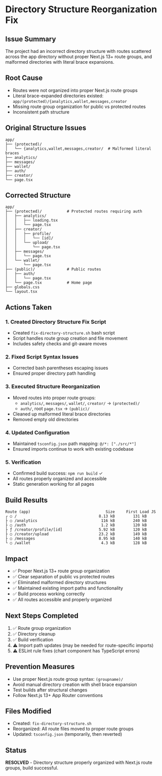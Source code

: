 # Directory Structure Reorganization Fix

## Issue Summary
The project had an incorrect directory structure with routes scattered across the app directory without proper Next.js 13+ route groups, and malformed directories with literal brace expansions.

## Root Cause
- Routes were not organized into proper Next.js route groups
- Literal brace-expanded directories existed: `app/(protected)/{analytics,wallet,messages,creator`
- Missing route group organization for public vs protected routes
- Inconsistent path structure

## Original Structure Issues
```
app/
├── (protected)/
│   └── {analytics,wallet,messages,creator/  # Malformed literal braces
├── analytics/
├── messages/
├── wallet/
├── auth/
├── creator/
└── page.tsx
```

## Corrected Structure
```
app/
├── (protected)/           # Protected routes requiring auth
│   ├── analytics/
│   │   ├── loading.tsx
│   │   └── page.tsx
│   ├── creator/
│   │   ├── profile/
│   │   │   └── [id]/
│   │   └── upload/
│   │       └── page.tsx
│   ├── messages/
│   │   └── page.tsx
│   └── wallet/
│       └── page.tsx
├── (public)/              # Public routes
│   ├── auth/
│   │   └── page.tsx
│   └── page.tsx           # Home page
├── globals.css
└── layout.tsx
```

## Actions Taken

### 1. Created Directory Structure Fix Script
- Created `fix-directory-structure.sh` bash script
- Script handles route group creation and file movement
- Includes safety checks and git-aware moves

### 2. Fixed Script Syntax Issues
- Corrected bash parentheses escaping issues
- Ensured proper directory path handling

### 3. Executed Structure Reorganization
- Moved routes into proper route groups:
  - `analytics/`, `messages/`, `wallet/`, `creator/` → `(protected)/`
  - `auth/`, root `page.tsx` → `(public)/`
- Cleaned up malformed literal brace directories
- Removed empty old directories

### 4. Updated Configuration
- Maintained `tsconfig.json` path mapping: `@/*: ["./src/*"]`
- Ensured imports continue to work with existing codebase

### 5. Verification
- Confirmed build success: `npm run build` ✓
- All routes properly organized and accessible
- Static generation working for all pages

## Build Results
```
Route (app)                                 Size     First Load JS
┌ ○ /                                    8.13 kB        131 kB
├ ○ /analytics                            116 kB        240 kB
├ ○ /auth                                 1.2 kB        120 kB
├ ƒ /creator/profile/[id]                5.92 kB        120 kB
├ ○ /creator/upload                      23.2 kB        149 kB
├ ○ /messages                            8.95 kB        140 kB
└ ○ /wallet                               4.3 kB        128 kB
```

## Impact
- ✅ Proper Next.js 13+ route group organization
- ✅ Clear separation of public vs protected routes
- ✅ Eliminated malformed directory structures
- ✅ Maintained existing import paths and functionality
- ✅ Build process working correctly
- ✅ All routes accessible and properly organized

## Next Steps Completed
1. ✅ Route group organization
2. ✅ Directory cleanup
3. ✅ Build verification
4. ⚠️ Import path updates (may be needed for route-specific imports)
5. ⚠️ ESLint rule fixes (chart component has TypeScript errors)

## Prevention Measures
- Use proper Next.js route group syntax: `(groupname)/`
- Avoid manual directory creation with shell brace expansion
- Test builds after structural changes
- Follow Next.js 13+ App Router conventions

## Files Modified
- Created: `fix-directory-structure.sh`
- Reorganized: All route files moved to proper route groups
- Updated: `tsconfig.json` (temporarily, then reverted)

## Status
**RESOLVED** - Directory structure properly organized with Next.js route groups, build successful.